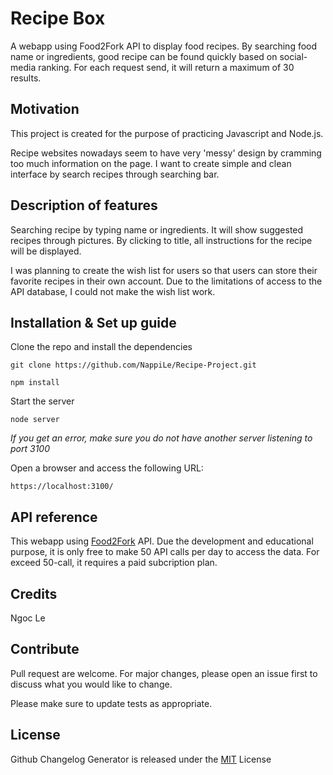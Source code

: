 # Recipe Box
A webapp using Food2Fork API to display food recipes. By searching food name or ingredients, good recipe can be found quickly based on social-media ranking. For each request send, it will return a maximum of 30 results.
## Motivation
This project is created for the purpose of practicing Javascript and Node.js.

Recipe websites nowadays seem to have very 'messy' design by cramming too much information on the page. I want to create simple and clean interface by search recipes through searching bar.
## Description of features

Searching recipe by typing name or ingredients. It will show suggested recipes through pictures. By clicking to title, all instructions for the recipe will be displayed.

I was planning to create the wish list for users so that users can store their favorite recipes in their own account. Due to the limitations of access to the API database, I could not make the wish list work.
## Installation & Set up guide
Clone the repo and install the dependencies
```
git clone https://github.com/NappiLe/Recipe-Project.git
```
```
npm install
```
Start the server
```
node server
```
*If you get an error, make sure you do not have another server listening to port 3100*

Open a browser and access the following URL:
```
https://localhost:3100/
```

## API reference
This webapp using [Food2Fork](https://www.food2fork.com/about/api) API. Due the development and  educational purpose, it is only free to make 50 API calls per day to access the data. For exceed 50-call, it requires a paid subcription plan.
## Credits
Ngoc Le
## Contribute
Pull request are welcome. For major changes, please open an issue first to discuss what you would like to change.

Please make sure to update tests as appropriate.
## License
Github Changelog Generator is released under the [MIT](https://choosealicense.com/licenses/mit/) License
